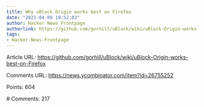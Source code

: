 ```yaml
---
title: Why uBlock Origin works best on Firefox
date: "2021-04-09 19:52:03"
author: Hacker News Frontpage
authorlink: https://github.com/gorhill/uBlock/wiki/uBlock-Origin-works-best-on-Firefox
tags:
- Hacker-News-Frontpage
---
```


<p>Article URL: <a href="https://github.com/gorhill/uBlock/wiki/uBlock-Origin-works-best-on-Firefox">https://github.com/gorhill/uBlock/wiki/uBlock-Origin-works-best-on-Firefox</a></p>
<p>Comments URL: <a href="https://news.ycombinator.com/item?id=26755252">https://news.ycombinator.com/item?id=26755252</a></p>
<p>Points: 604</p>
<p># Comments: 217</p>
